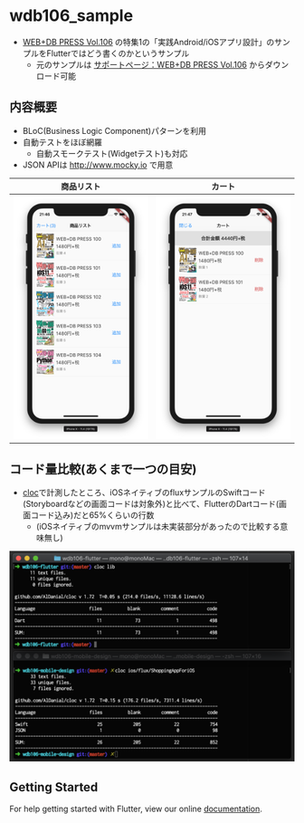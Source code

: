 # wdb106_sample

- [WEB+DB PRESS Vol.106](https://www.amazon.co.jp/dp/4774199435?tag=mono0926-22) の特集1の「実践Android/iOSアプリ設計」のサンプルをFlutterではどう書くのかというサンプル
  - 元のサンプルは [サポートページ：WEB+DB PRESS Vol.106](http://gihyo.jp/magazine/wdpress/archive/2018/vol106/support) からダウンロード可能

## 内容概要

- BLoC(Business Logic Component)パターンを利用
- 自動テストをほぼ網羅
  - 自動スモークテスト(Widgetテスト)も対応
- JSON APIは http://www.mocky.io で用意


商品リスト | カート
--- | ---
![商品リスト](screen_shots/1.png) | ![カート](screen_shots/2.png)


## コード量比較(あくまで一つの目安)

- [cloc](https://github.com/AlDanial/cloc)で計測したところ、iOSネイティブのfluxサンプルのSwiftコード(Storyboardなどの画面コードは対象外)と比べて、FlutterのDartコード(画面コード込み)だと65%くらいの行数
  - (iOSネイティブのmvvmサンプルは未実装部分があったので比較する意味無し)

![clocの結果](screen_shots/cloc.png)

## Getting Started

For help getting started with Flutter, view our online
[documentation](https://flutter.io/).
